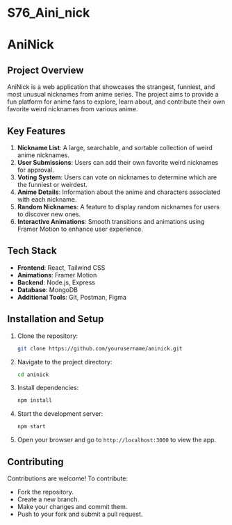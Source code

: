 # S76_Aini_nick

# AniNick

## Project Overview
AniNick is a web application that showcases the strangest, funniest, and most unusual nicknames from anime series. The project aims to provide a fun platform for anime fans to explore, learn about, and contribute their own favorite weird nicknames from various anime.

## Key Features
1. **Nickname List**: A large, searchable, and sortable collection of weird anime nicknames.
2. **User Submissions**: Users can add their own favorite weird nicknames for approval.
3. **Voting System**: Users can vote on nicknames to determine which are the funniest or weirdest.
4. **Anime Details**: Information about the anime and characters associated with each nickname.
5. **Random Nicknames**: A feature to display random nicknames for users to discover new ones.
6. **Interactive Animations**: Smooth transitions and animations using Framer Motion to enhance user experience.

## Tech Stack
- **Frontend**: React, Tailwind CSS
- **Animations**: Framer Motion
- **Backend**: Node.js, Express
- **Database**: MongoDB
- **Additional Tools**: Git, Postman, Figma

## Installation and Setup
1. Clone the repository:
   ```bash
   git clone https://github.com/yourusername/aninick.git
   ```
2. Navigate to the project directory:
   ```bash
   cd aninick
   ```
3. Install dependencies:
   ```bash
   npm install
   ```
4. Start the development server:
   ```bash
   npm start
   ```
5. Open your browser and go to `http://localhost:3000` to view the app.

## Contributing
Contributions are welcome! To contribute:
- Fork the repository.
- Create a new branch.
- Make your changes and commit them.
- Push to your fork and submit a pull request.